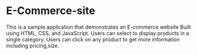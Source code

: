 # E-Commerce-site
This is a sample application that demonstrates an E-commerce website Built using HTML, CSS, and JavaScript.
Users can select to display products in a single category. Users can click on any product to get more information including pricing,size. 
